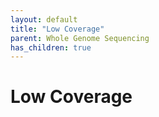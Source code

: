 ```yaml
---
layout: default
title: "Low Coverage"
parent: Whole Genome Sequencing
has_children: true
---
```




# Low Coverage








